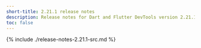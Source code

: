 ```yaml
---
short-title: 2.21.1 release notes
description: Release notes for Dart and Flutter DevTools version 2.21.1.
toc: false
---
```


{% include ./release-notes-2.21.1-src.md %}
